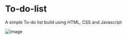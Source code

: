 # To-do-list

A simple To-do list build using HTML, CSS and Javascript


![image](https://user-images.githubusercontent.com/46652536/79720333-f95a4180-82fd-11ea-8c29-ec6bfddb4b1c.png)







